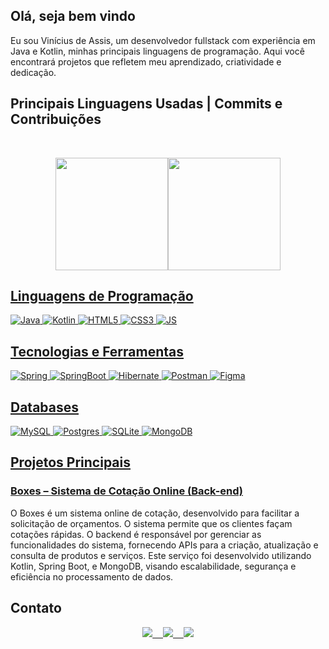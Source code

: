 ## Olá, seja bem vindo
Eu sou Vinícius de Assis, um desenvolvedor fullstack com experiência em Java e Kotlin, minhas principais linguagens de programação. Aqui você encontrará projetos que refletem meu aprendizado, criatividade e dedicação.

## Principais Linguagens Usadas | Commits e Contribuições
<br>
<div>
<a href="https://github.com/ViniciusDevAssis">
<pre align="center"><img height="180em" src="https://github-readme-stats.vercel.app/api/top-langs/?username=ViniciusDevAssis&layout=compact&langs_count=7&theme=dracula"/><img height="180em" src="https://github-readme-stats.vercel.app/api?username=ViniciusDevAssis&show_icons=true&theme=dracula&include_all_commits=true&count_private=true"/></pre>
</div>

## Linguagens de Programação
![Java](https://img.shields.io/badge/java-%23ED8B00.svg?style=for-the-badge&logo=openjdk&logoColor=white) ![Kotlin](https://img.shields.io/badge/Kotlin-B125EA?style=for-the-badge&logo=kotlin&logoColor=white) ![HTML5](https://img.shields.io/badge/HTML5-E34F26?style=for-the-badge&logo=html5&logoColor=white) ![CSS3](https://img.shields.io/badge/CSS3-1572B6?style=for-the-badge&logo=css3&logoColor=white) ![JS](https://img.shields.io/badge/JavaScript-323330?style=for-the-badge&logo=javascript&logoColor=F7DF1E)

## Tecnologias e Ferramentas
![Spring](https://img.shields.io/badge/spring-%236DB33F.svg?style=for-the-badge&logo=spring&logoColor=white) ![SpringBoot](https://img.shields.io/badge/Spring_Boot-6DB33F?style=for-the-badge&logo=spring-boot&logoColor=white) ![Hibernate](https://img.shields.io/badge/Hibernate-59666C?style=for-the-badge&logo=Hibernate&logoColor=white) ![Postman](https://img.shields.io/badge/Postman-FF6C37?style=for-the-badge&logo=postman&logoColor=white) ![Figma](https://img.shields.io/badge/Figma-F24E1E?style=for-the-badge&logo=figma&logoColor=white)

## Databases
![MySQL](https://img.shields.io/badge/mysql-%2300f.svg?style=for-the-badge&logo=mysql&logoColor=white) ![Postgres](https://img.shields.io/badge/postgres-%23316192.svg?style=for-the-badge&logo=postgresql&logoColor=white) ![SQLite](https://img.shields.io/badge/sqlite-%2307405e.svg?style=for-the-badge&logo=sqlite&logoColor=white) ![MongoDB](https://img.shields.io/badge/MongoDB-%234ea94b.svg?style=for-the-badge&logo=mongodb&logoColor=white)

## Projetos Principais

### [Boxes – Sistema de Cotação Online (Back-end)](https://github.com/Full-Stack-Duck/boxes-online-quote-application-back)
O Boxes é um sistema online de cotação, desenvolvido para facilitar a solicitação de orçamentos. O sistema permite que os clientes façam cotações rápidas. O backend é responsável por gerenciar as funcionalidades do sistema, fornecendo APIs para a criação, atualização e consulta de produtos e serviços. Este serviço foi desenvolvido utilizando Kotlin, Spring Boot, e MongoDB, visando escalabilidade, segurança e eficiência no processamento de dados.

## Contato
<div>
<pre align="center"><a href="https://www.linkedin.com/in/viniciusdevassis/"><img src="https://img.shields.io/badge/LinkedIn-0077B5?style=for-the-badge&logo=linkedin&logoColor=white" target="_blank">  <a href="https://www.instagram.com/viniciusdevassis.ig/"><img src="https://img.shields.io/badge/Instagram-E4405F?style=for-the-badge&logo=instagram&logoColor=white" target="_blank">  <a href = "mailto:viniciusdevassis@gmail.com"><img src="https://img.shields.io/badge/Gmail-D14836?style=for-the-badge&logo=gmail&logoColor=white" target="_blank"></pre>
</div>

